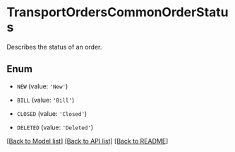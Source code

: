 # TransportOrdersCommonOrderStatus

Describes the status of an order.

## Enum

* `NEW` (value: `'New'`)

* `BILL` (value: `'Bill'`)

* `CLOSED` (value: `'Closed'`)

* `DELETED` (value: `'Deleted'`)

[[Back to Model list]](../README.md#documentation-for-models) [[Back to API list]](../README.md#documentation-for-api-endpoints) [[Back to README]](../README.md)


